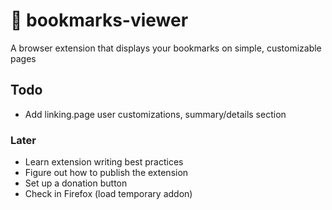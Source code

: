
# 🔖 bookmarks-viewer

A browser extension that displays your bookmarks on simple, customizable pages

## Todo

- Add linking.page user customizations, summary/details section

### Later

- Learn extension writing best practices
- Figure out how to publish the extension
- Set up a donation button
- Check in Firefox (load temporary addon)
